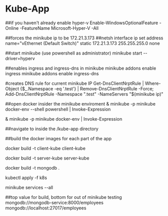 # Kube-App

##if you haven't already enable hyper-v
Enable-WindowsOptionalFeature -Online -FeatureName Microsoft-Hyper-V -All

##forces the minikube ip to be 172.21.3.173
##netsh interface ip set address name="vEthernet (Default Switch)" static 172.21.3.173 255.255.255.0 none

##start minikube (use powershell as administrator)
minikube start --driver=hyperv 

##enables ingress and ingress-dns in minikube
minikube addons enable ingress
minikube addons enable ingress-dns

#creates DNS rule for current minikube IP
Get-DnsClientNrptRule | Where-Object {$_.Namespace -eq '.test'} | Remove-DnsClientNrptRule -Force; Add-DnsClientNrptRule -Namespace ".test" -NameServers "$(minikube ip)"


##open docker insider the minikube enviroment
& minikube -p minikube docker-env --shell powershell | Invoke-Expression

& minikube -p minikube docker-env | Invoke-Expression

##navigate to inside the /kube-app directory

##build the docker images for each part of the app

docker build -t client-kube client-kube

docker build -t server-kube server-kube

docker build -t mongodb .

kubectl apply -f k8s

minikube services --all



##top value for build, bottom for out of minikube testing
mongodb://mongodb-service:8000/employees
mongodb://localhost:27017/employees

